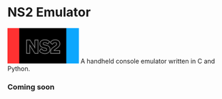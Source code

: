# NS2 Emulator
<img src="IMG_3730.jpeg" height="80px">
A handheld console emulator written in C and Python.

### Coming soon

